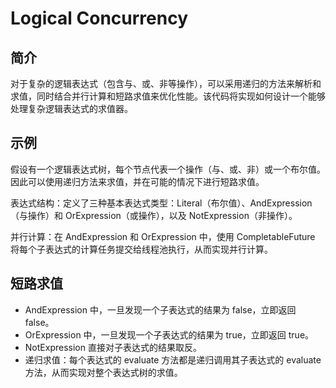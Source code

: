# Logical Concurrency

## 简介
对于复杂的逻辑表达式（包含与、或、非等操作），可以采用递归的方法来解析和求值，同时结合并行计算和短路求值来优化性能。该代码将实现如何设计一个能够处理复杂逻辑表达式的求值器。
## 示例
假设有一个逻辑表达式树，每个节点代表一个操作（与、或、非）或一个布尔值。因此可以使用递归方法来求值，并在可能的情况下进行短路求值。

表达式结构：定义了三种基本表达式类型：Literal（布尔值）、AndExpression（与操作）和 OrExpression（或操作），以及 NotExpression（非操作）。

并行计算：在 AndExpression 和 OrExpression 中，使用 CompletableFuture 将每个子表达式的计算任务提交给线程池执行，从而实现并行计算。
## 短路求值
- AndExpression 中，一旦发现一个子表达式的结果为 false，立即返回 false。
- OrExpression 中，一旦发现一个子表达式的结果为 true，立即返回 true。
- NotExpression 直接对子表达式的结果取反。
- 递归求值：每个表达式的 evaluate 方法都是递归调用其子表达式的 evaluate 方法，从而实现对整个表达式树的求值。
